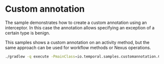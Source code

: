 # Custom annotation

The sample demonstrates how to create a custom annotation using an interceptor. In this case the annotation allows specifying an exception of a certain type is benign.

This samples shows a custom annotation on an activity method, but the same approach can be used for workflow methods or Nexus operations.

```bash
./gradlew -q execute -PmainClass=io.temporal.samples.customannotation.CustomAnnotation
```
